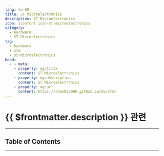 ```yaml
---
lang: ko-KR
title: ST Microelectronics
description: ST Microelectronics
icon: iconfont icon-st-microelectronics
category:
  - Hardware
  - ST Microelectronics
tag:
  - hardware
  - stm
  - st-microelectronics
head:
  - - meta:
    - property: og:title
      content: ST Microelectronics
    - property: og:description
      content: ST Microelectronics
    - property: og:url
      content: https://chanhi2000.github.io/hw/stm/
---
```


# {{ $frontmatter.description }} 관련

<ShieldsGroup logos="stmicroelectronics"/>

---

## Table of Contents

<ToCLocal basePath="/hw/stm/" />

---

<TagLinks />
